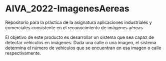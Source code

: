 # AIVA_2022-ImagenesAereas
Repositorio para la práctica de la asignatura aplicaciones industriales y comerciales consistente en el reconocimiento de imágenes aéreas

El objetivo de este producto es desarrollar un sistema que sea capaz de detectar vehículos
en imágenes. Dada una calle o una imagen, el sistema determina el número de
vehículos que se encuentran en esa imagen o calle respectivamente.

